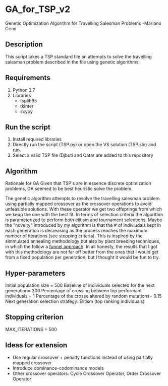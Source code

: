 # GA_for_TSP_v2
Genetic Optimization Algorithm for Travelling Salesman Problems
-Mariano Crimi

## Description
This script takes a TSP standard file an attempts to solve the travelling salesman problem described in the file using genetic algorithms

## Requirements
1. Python 3.7
2. Libraries
   - tsplib95
   - tkinter
   - scypy

## Run the script
1) Install required libraries
2) Directly run the script (TSP.py) or open the VS solution (TSP.sln) and run.
3) Select a valid TSP file (Djbuti and Qatar are added to this repository

## Algorithm
Rationale for GA
Given that TSP's are in essence discrete optimization problems, GA seemed to be best heuristic solve the problem.  

The genetic algorithm attempts to resolve the travelling salesman problem using partially mapped crossover as the crossover operations to avoid unfeasible solutions. With these operator we get two offsprings from which we kepp the one with the best fit. In terms of selection criteria the algorithm is parameterized to perform both elitism and tournament selections. 
Maybe the "novelty" introduced by my algorithm is that the # of indiviudals kept in each generation is decreasing as the process reaches the maximum number of iterations (see stopping criteria). This is inspired by the simmulated annealing methodology but also by plant breeding techniques, in which the follow a [funnel approach](https://d3i71xaburhd42.cloudfront.net/f0a70c982c85c708da2aac29579deb557db549e3/2-FigureI-1.png). 
In all honesty, the results that I got with this methodology are not far off better from the ones that I would get from a fixed population per generation, but I thought it would be fun to try.


## Hyper-parameters
Initial population size = 500
Baseline of individuals selected for the next generation=  200
Percentage of crossing between top performant individuals = 1
Percentage of the crosse altered by random mutations= 0.15
Next generation selection strategy: Elitism (top ranking individuals)

## Stopping criterion
MAX_ITERATIONS = 500


## Ideas for extension
- Use regular crossover + penalty functions instead of using partially mapped crossover
- Introduce dominance-codominance models
- Other crossover operators: Cycle Crossover Operator, Order Crossover Operator




